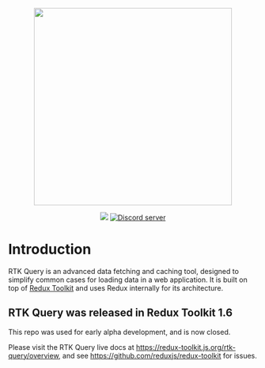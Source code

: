 <p align="center">
  <img src="https://raw.githubusercontent.com/rtk-incubator/rtk-query/main/logo.png" width="400" />
</p>

<p align="center">
  <img src="https://img.shields.io/badge/ALPHA-pre%20release-orange">
   <a href="https://discord.gg/0ZcbPKXt5bZ6au5t" target="_blank">
    <img src="https://img.shields.io/badge/chat-online-green" alt="Discord server" />
  </a>
</p>

# Introduction

RTK Query is an advanced data fetching and caching tool, designed to simplify common cases for loading data in a web application. It is built on top of [Redux Toolkit](https://redux-toolkit.js.org/) and uses Redux internally for its architecture.

## RTK Query was released in Redux Toolkit 1.6

This repo was used for early alpha development, and is now closed.

Please visit the RTK Query live docs at https://redux-toolkit.js.org/rtk-query/overview, and see https://github.com/reduxjs/redux-toolkit for issues.


